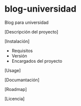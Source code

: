 # blog-universidad
Blog para universidad

[Descripción del proyecto]

[Instalación]
- Requisitos
- Versión
- Encargados del proyecto

[Usage]

[Documantación]

[Roadmap]

[Licencia]
